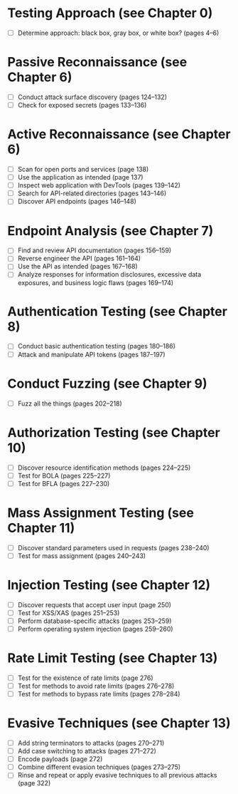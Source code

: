 # Testing Approach (see Chapter 0)
- [ ] Determine approach: black box, gray box, or white box? (pages 4–6)

# Passive Reconnaissance (see Chapter 6)
- [ ] Conduct attack surface discovery (pages 124–132)
- [ ] Check for exposed secrets (pages 133–136)

# Active Reconnaissance (see Chapter 6)
- [ ] Scan for open ports and services (page 138)
- [ ] Use the application as intended (page 137)
- [ ] Inspect web application with DevTools (pages 139–142)
- [ ] Search for API-related directories (pages 143–146)
- [ ] Discover API endpoints (pages 146–148)

# Endpoint Analysis (see Chapter 7)
- [ ] Find and review API documentation (pages 156–159)
- [ ] Reverse engineer the API (pages 161–164)
- [ ] Use the API as intended (pages 167–168)
- [ ] Analyze responses for information disclosures, excessive data exposures, and business logic flaws (pages 169–174)

# Authentication Testing (see Chapter 8)
- [ ] Conduct basic authentication testing (pages 180–186)
- [ ] Attack and manipulate API tokens (pages 187–197)

# Conduct Fuzzing (see Chapter 9)
- [ ] Fuzz all the things (pages 202–218)

# Authorization Testing (see Chapter 10)
- [ ] Discover resource identification methods (pages 224–225)
- [ ] Test for BOLA (pages 225–227)
- [ ] Test for BFLA (pages 227–230)

# Mass Assignment Testing (see Chapter 11)
- [ ] Discover standard parameters used in requests (pages 238–240)
- [ ] Test for mass assignment (pages 240–243)

# Injection Testing (see Chapter 12)
- [ ] Discover requests that accept user input (page 250)
- [ ] Test for XSS/XAS (pages 251–253)
- [ ] Perform database-specific attacks (pages 253–259)
- [ ] Perform operating system injection (pages 259–260)

# Rate Limit Testing (see Chapter 13)
- [ ] Test for the existence of rate limits (page 276)
- [ ] Test for methods to avoid rate limits (pages 276–278)
- [ ] Test for methods to bypass rate limits (pages 278–284)

# Evasive Techniques (see Chapter 13)
- [ ] Add string terminators to attacks (pages 270–271)
- [ ] Add case switching to attacks (pages 271–272)
- [ ] Encode payloads (page 272)
- [ ] Combine different evasion techniques (pages 273–275)
- [ ] Rinse and repeat or apply evasive techniques to all previous attacks (page 322)
